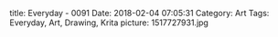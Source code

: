 title: Everyday - 0091
Date: 2018-02-04 07:05:31
Category: Art
Tags: Everyday, Art, Drawing, Krita
picture: 1517727931.jpg
